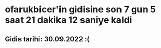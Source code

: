 # ofarukbicer'in gidisine son 7 gun 5 saat 21 dakika 12 saniye kaldi

## Gidis tarihi: 30.09.2022 :(